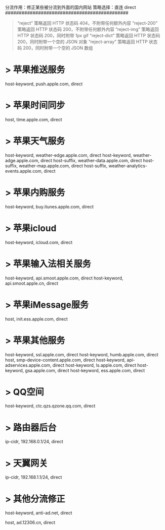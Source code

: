 分流作用：修正某些被分流到外面的国内网站
策略选择：直连 direct
#############################################
> “reject” 策略返回 HTTP 状态码 404，不附带任何额外内容
> “reject-200” 策略返回 HTTP 状态码 200，不附带任何额外内容
> “reject-img” 策略返回 HTTP 状态码 200，同时附带 1px gif
> “reject-dict” 策略返回 HTTP 状态码 200，同时附带一个空的 JSON 对象
> “reject-array” 策略返回 HTTP 状态码 200，同时附带一个空的 JSON 数组


# > 苹果推送服务
host-keyword, push.apple.com, direct
# > 苹果时间同步
host, time.apple.com, direct
# > 苹果天气服务
host-keyword, weather-edge.apple.com, direct
host-keyword, weather-adge.apple.com, direct
host-suffix, weather-data.apple.com, direct
host-suffix, weather-map.apple.com, direct
host-suffix, weather-analytics-events.apple.com, direct
# > 苹果内购服务
host-keyword, buy.itunes.apple.com, direct
# > 苹果icloud
host-keyword, icloud.com, direct
# > 苹果输入法相关服务
host-keyword, api.smoot.apple.com, direct
host-keyword, api.smoot.apple.cn, direct
# > 苹果iMessage服务
host, init.ess.apple.com, direct
# > 苹果其他服务
host-keyword, ssl.apple.com, direct
host-keyword, humb.apple.com, direct
host, smp-device-content.apple.com, direct
host-keyword, api-adservices.apple.com, direct
host-keyword, ls.apple.com, direct
host-keyword, gsa.apple.com, direct
host-keyword, ess.apple.com, direct

# > QQ空间
host-keyword, ctc.qzs.qzone.qq.com, direct

# > 路由器后台
ip-cidr, 192.168.0.1/24, direct
# > 天翼网关
ip-cidr, 192.168.1.1/24, direct

# > 其他分流修正
host-keyword, anti-ad.net, direct

host, ad.12306.cn, direct
